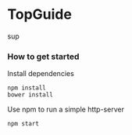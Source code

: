 # TopGuide

sup

### How to get started

Install dependencies

```
npm install
bower install
```

Use npm to run a simple http-server

```
npm start
```
